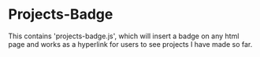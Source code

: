 # Projects-Badge
This contains 'projects-badge.js', which will insert a badge on any html page and works as a hyperlink for users to see projects I have made so far.

